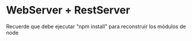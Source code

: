 # WebServer + RestServer

Recuerde que debe ejecutar "npm install" para reconstruir los módulos de node
